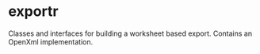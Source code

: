 # exportr
Classes and interfaces for building a worksheet based export. Contains an OpenXml implementation.
